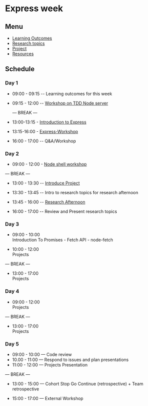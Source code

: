 # Express week

## Menu

- [Learning Outcomes](./learning-outcomes.md)
- [Research topics](./research-afternoon.md)
- [Project](./project.md)
- [Resources](./resources)

## Schedule

### Day 1

- 09:00 - 09:15 -- Learning outcomes for this week
- 09:15 - 12:00 
  -- [Workshop on TDD Node server](https://github.com/foundersandcoders/ws-tdd-node-server)
  
  — BREAK —


- 13:00-13:15 - [Introduction to Express](https://github.com/foundersandcoders/introduction-to-express)

- 13:15-16:00 - [Express-Workshop](https://github.com/foundersandcoders/express-workshop)
- 16:00 - 17:00
  -- Q&A/Workshop

### Day 2

- 09:00 - 12:00 - [Node shell workshop](https://github.com/foundersandcoders/Node-Shell-Workshop/)

— BREAK —

- 13:00 - 13:30
  -- [Introduce Project](./project.md)

- 13:30 - 13:45
  -- Intro to research topics for research afternoon

- 13:45 - 16:00
  -- [Research Afternoon](./research-afternoon.md)

- 16:00 - 17:00
  -- Review and Present research topics

### Day 3

- 09:00 - 10:00 <br /> Introduction To Promises - Fetch API - node-fetch

- 10:00 - 12:00 <br>
  Projects

— BREAK —

- 13:00 - 17:00<br>
  Projects

### Day 4

- 09:00 - 12:00 <br>
  Projects

— BREAK —

- 13:00 - 17:00 <br>
  Projects

### Day 5

- 09:00 - 10:00 — Code review 
- 10.00 - 11:00 — Respond to issues and plan presentations
- 11:00 - 12:00 — Projects Presentation

— BREAK —

- 13:00 - 15:00 — Cohort Stop Go Continue (retrospective) + Team retrospective

- 15:00 - 17:00 — External Workshop

